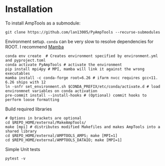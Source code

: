 # Installation

To install AmpTools as a submodule:

```shell
git clone https://github.com/lan13005/PyAmpTools --recurse-submodules
```

Environment setup. `conda` can be very slow to resolve dependencies for ROOT. I recommend [Mamba](https://github.com/conda-forge/miniforge#mambaforge)

```shell
conda env create  # Creates environment specified by environment.yml and pyproject.toml
conda activate PyAmpTools # activate the environment
pip install mpi4py # MPI, mamba will link it against the wrong executables
mamba install -c conda-forge root=6.26 # ifarm nvcc requires gcc<11. 6.26 ships with 12
ln -snfr set_environment.sh $CONDA_PREFIX/etc/conda/activate.d # load environmnet variables on conda activation
pre-commit install --install-hooks # (Optional) commit hooks to perform loose formatting
```

Build required libraries

```shell
# Options in brackets are optional
cd $REPO_HOME/external/MakeAmpTools/
make [mpi] # distributes modified Makefiles and makes AmpTools into a shared library
cd $REPO_HOME/external/AMPTOOLS_AMPS; make [MPI=1]
cd $REPO_HOME/external/AMPTOOLS_DATAIO; make [MPI=1]
```

Simple Unit tests

```shell
pytest -v
```
